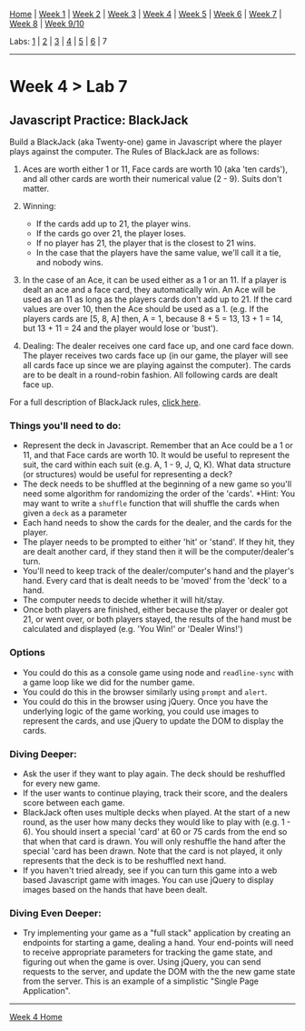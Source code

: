 [Home](/README.MD) | [Week 1](../../week-01/ReadMe.md) | [Week 2](../../week-02/ReadMe.md) | [Week 3](../../week-03/ReadMe.md) | [Week 4](../../week-04/ReadMe.md) | [Week 5](../../week-05/ReadMe.md) | [Week 6](../../week-06/ReadMe.md) | [Week 7](../../week-07/ReadMe.md) | [Week 8](../../week-08/ReadMe.md) | [Week 9/10](../../week-09_10/ReadMe.md)

Labs: [1](./lab-01.md) | [2](./lab-02.md) | [3](./lab-03.md) | [4](./lab-04.md) | [5](./lab-05.md) | [6](./lab-06.md) | 7

---

# Week 4 > Lab 7

## Javascript Practice: BlackJack

Build a BlackJack (aka Twenty-one) game in Javascript where the player plays against the computer. The Rules of BlackJack are as follows:

1. Aces are worth either 1 or 11, Face cards are worth 10 (aka 'ten cards'), and all other cards are worth their numerical value (2 - 9). Suits don't matter.

2. Winning:

    - If the cards add up to 21, the player wins.
    - If the cards go over 21, the player loses.
    - If no player has 21, the player that is the closest to 21 wins.
    - In the case that the players have the same value, we'll call it a tie, and nobody wins.

3. In the case of an Ace, it can be used either as a 1 or an 11. If a player is dealt an ace and a face card, they automatically win. An Ace will be used as an 11 as long as the players cards don't add up to 21. If the card values are over 10, then the Ace should be used as a 1. (e.g. If the players cards are [5, 8, A] then, A = 1, because 8 + 5 = 13, 13 + 1 = 14, but 13 + 11 = 24 and the player would lose or 'bust').

4. Dealing: The dealer receives one card face up, and one card face down. The player receives two cards face up (in our game, the player will see all cards face up since we are playing against the computer). The cards are to be dealt in a round-robin fashion. All following cards are dealt face up.

For a full description of BlackJack rules, [click here](https://www.bicyclecards.com/how-to-play/blackjack/).

### Things you'll need to do:

- Represent the deck in Javascript. Remember that an Ace could be a 1 or 11, and that Face cards are worth 10. It would be useful to represent the suit, the card within each suit (e.g. A, 1 - 9, J, Q, K). What data structure (or structures) would be useful for representing a deck?
- The deck needs to be shuffled at the beginning of a new game so you'll need some algorithm for randomizing the order of the 'cards'. *Hint: You may want to write a `shuffle` function that will shuffle the cards when given a `deck` as a parameter
- Each hand needs to show the cards for the dealer, and the cards for the player.
- The player needs to be prompted to either 'hit' or 'stand'. If they hit, they are dealt another card, if they stand then it will be the computer/dealer's turn.
- You'll need to keep track of the dealer/computer's hand and the player's hand. Every card that is dealt needs to be 'moved' from the 'deck' to a hand.
- The computer needs to decide whether it will hit/stay.
- Once both players are finished, either because the player or dealer got 21, or went over, or both players stayed, the results of the hand must be calculated and displayed (e.g. 'You Win!' or 'Dealer Wins!')

### Options

- You could do this as a console game using node and `readline-sync` with a game loop like we did for the number game.
- You could do this in the browser similarly using `prompt` and `alert`.
- You could do this in the browser using jQuery. Once you have the underlying logic of the game working, you could use images to represent the cards, and use jQuery to update the DOM to display the cards.

### Diving Deeper:

- Ask the user if they want to play again. The deck should be reshuffled for every new game.
- If the user wants to continue playing, track their score, and the dealers score between each game.
- BlackJack often uses multiple decks when played. At the start of a new round, as the user how many decks they would like to play with (e.g. 1 - 6). You should insert a special 'card' at 60 or 75 cards from the end so that when that card is drawn. You will only reshuffle the hand after the special 'card has been drawn. Note that the card is not played, it only represents that the deck is to be reshuffled next hand.
- If you haven't tried already, see if you can turn this game into a web based Javascript game with images. You can use jQuery to display images based on the hands that have been dealt.

### Diving Even Deeper:

- Try implementing your game as a "full stack" application by creating an endpoints for starting a game, dealing a hand. Your end-points will need to receive appropriate parameters for tracking the game state, and figuring out when the game is over. Using jQuery, you can send requests to the server, and update the DOM with the the new game state from the server. This is an example of a simplistic "Single Page Application".  

---
[Week 4 Home](../ReadMe.md)
